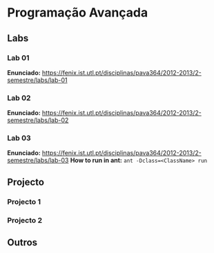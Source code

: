Programação Avançada
====================

## Labs

### Lab 01

**Enunciado:** https://fenix.ist.utl.pt/disciplinas/pava364/2012-2013/2-semestre/labs/lab-01

### Lab 02

**Enunciado:** https://fenix.ist.utl.pt/disciplinas/pava364/2012-2013/2-semestre/labs/lab-02

### Lab 03

**Enunciado:** https://fenix.ist.utl.pt/disciplinas/pava364/2012-2013/2-semestre/labs/lab-03
**How to run in ant:** `ant -Dclass=<ClassName> run`

## Projecto

### Projecto 1

### Projecto 2


## Outros

